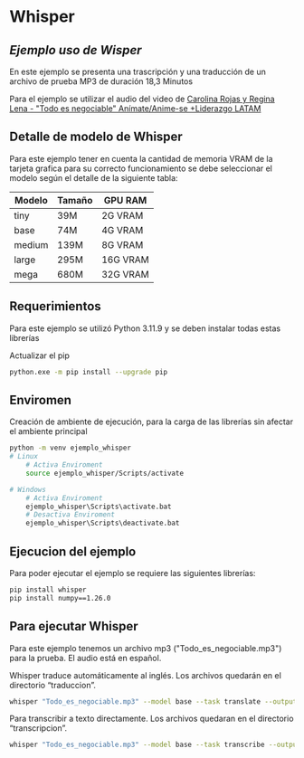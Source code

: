 # Whisper
## _Ejemplo uso de Wisper_

En este ejemplo se presenta una trascripción y una traducción de un archivo de prueba MP3 de duración 18,3 Minutos

Para el ejemplo se utilizar el audio del video de 
[Carolina Rojas y Regina Lena - "Todo es negociable" Anímate/Anime-se +Liderazgo LATAM](https://www.youtube.com/watch?v=dtXoJIbhv_Y&t=504s)

## Detalle de modelo de Whisper

Para este ejemplo tener en cuenta la cantidad de memoria VRAM de la tarjeta grafica para su correcto funcionamiento se debe seleccionar el modelo según el detalle de la siguiente tabla:

| Modelo | Tamaño | GPU RAM |
| ------ | ------ | ------- |
|tiny|39M|2G VRAM|
|base|74M|4G VRAM|
|medium|139M|8G VRAM|
|large|295M|16G VRAM|
|mega|680M|32G VRAM|

## Requerimientos

Para este ejemplo se utilizó Python 3.11.9 y se deben instalar todas estas librerías

Actualizar el pip

```sh
python.exe -m pip install --upgrade pip
```
## Enviromen

Creación de ambiente de ejecución, para la carga de las librerías sin afectar el ambiente principal

```sh
python -m venv ejemplo_whisper
# Linux
    # Activa Enviroment
    source ejemplo_whisper/Scripts/activate 

# Windows
    # Activa Enviroment
    ejemplo_whisper\Scripts\activate.bat
    # Desactiva Enviroment
    ejemplo_whisper\Scripts\deactivate.bat
```

## Ejecucion del ejemplo 

Para poder ejecutar el ejemplo se requiere las siguientes librerías:

```sh
pip install whisper
pip install numpy==1.26.0
```

## Para ejecutar Whisper
Para este ejemplo tenemos un archivo mp3 ("Todo_es_negociable.mp3") para la prueba. El audio está en español.

Whisper traduce automáticamente al inglés. Los archivos quedarán en el directorio “traduccion”.

```sh
whisper "Todo_es_negociable.mp3" --model base --task translate --output_dir traduccion
```

Para transcribir a texto directamente. Los archivos quedaran en el directorio “transcripcion”.

```sh
whisper "Todo_es_negociable.mp3" --model base --task transcribe --output_dir transcripcion
```